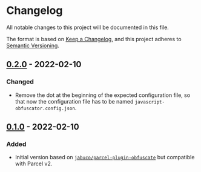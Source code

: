 # Changelog

All notable changes to this project will be documented in this file.

The format is based on [Keep a Changelog](https://keepachangelog.com/en/1.0.0/),
and this project adheres to [Semantic Versioning](https://semver.org/spec/v2.0.0.html).

## [0.2.0] - 2022-02-10

### Changed

- Remove the dot at the beginning of the expected configuration file, so that
  now the configuration file has to be named
  `javascript-obfuscator.config.json`.

## [0.1.0] - 2022-02-10

### Added

- Initial version based on
  [`jabuco/parcel-plugin-obfuscate`](https://github.com/jabuco/parcel-plugin-obfuscate)
  but compatible with Parcel v2.

[0.1.0]: https://github.com/rbf/parcel-optimizer-javascript-obfuscator/releases/tag/v0.1.0
[0.2.0]: https://github.com/rbf/parcel-optimizer-javascript-obfuscator/releases/tag/v0.2.0

